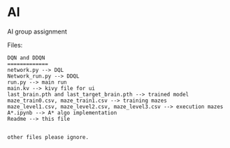 # AI
AI group assignment

Files:

    DQN and DDQN
    =============
    network.py --> DQL
    Network_run.py --> DDQL
    run.py --> main run
    main.kv --> kivy file for ui
    last_brain.pth and last_target_brain.pth --> trained model
    maze_train0.csv, maze_train1.csv --> training mazes
    maze_level1.csv, maze_level2.csv, maze_level3.csv --> execution mazes
    A*.ipynb --> A* algo implementation
    Readme --> this file
    
    
    other files please ignore.

